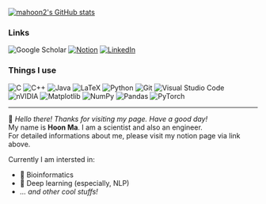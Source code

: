 [![mahoon2's GitHub stats](https://github-readme-stats.vercel.app/api?username=mahoon2)](https://github.com/anuraghazra/github-readme-stats)

### Links
![Google Scholar](https://img.shields.io/badge/Google%20Scholar-4285F4?style=for-the-badge&logo=google-scholar&logoColor=white)
[![Notion](https://img.shields.io/badge/Notion-%23000000.svg?style=for-the-badge&logo=notion&logoColor=white)](http://mahoon2.notion.site)
[![LinkedIn](https://img.shields.io/badge/linkedin-%230077B5.svg?style=for-the-badge&logo=linkedin&logoColor=white)](https://www.linkedin.com/in/%EB%A7%88%ED%9B%88-ma-475a22322/?lipi=urn%3Ali%3Apage%3Ad_flagship3_profile_view_base%3B%2BceW3FHCS1mrJM1l%2FbmWuQ%3D%3D)

### Things I use
![C](https://img.shields.io/badge/c-%2300599C.svg?style=flat-square&logo=c&logoColor=white)
![C++](https://img.shields.io/badge/c++-%2300599C.svg?style=flat-square&logo=c%2B%2B&logoColor=white)
![Java](https://img.shields.io/badge/java-%23ED8B00.svg?style=flat-square&logo=openjdk&logoColor=white)
![LaTeX](https://img.shields.io/badge/latex-%23008080.svg?style=flat-square&logo=latex&logoColor=white)
![Python](https://img.shields.io/badge/python-3670A0?style=flat-square&logo=python&logoColor=ffdd54)
![Git](https://img.shields.io/badge/git-%23F05033.svg?style=flat-square&logo=git&logoColor=white)
![Visual Studio Code](https://img.shields.io/badge/Visual%20Studio%20Code-0078d7.svg?style=flat-square&logo=visual-studio-code&logoColor=white) \
![nVIDIA](https://img.shields.io/badge/cuda-000000.svg?style=flat-square&logo=nVIDIA&logoColor=green)
![Matplotlib](https://img.shields.io/badge/Matplotlib-%23ffffff.svg?style=flat-square&logo=Matplotlib&logoColor=black)
![NumPy](https://img.shields.io/badge/numpy-%23013243.svg?style=flat-square&logo=numpy&logoColor=white)
![Pandas](https://img.shields.io/badge/pandas-%23150458.svg?style=flat-square&logo=pandas&logoColor=white)
![PyTorch](https://img.shields.io/badge/PyTorch-%23EE4C2C.svg?style=flat-square&logo=PyTorch&logoColor=white)

---

👋 *Hello there! Thanks for visiting my page. Have a good day!* \
My name is **Hoon Ma**. I am a scientist and also an engineer. \
For detailed informations about me, please visit my notion page via link above.

Currently I am intersted in:
- 🧬 Bioinformatics
- 🤖 Deep learning (especially, NLP)
- *... and other cool stuffs!*
